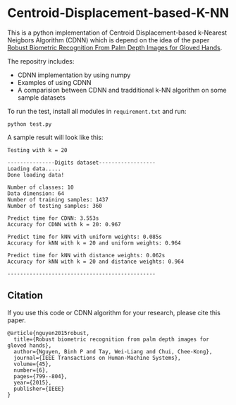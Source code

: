 # Centroid-Displacement-based-K-NN
This is a python implementation of Centroid Displacement-based k-Nearest Neigbors Algorithm (CDNN) which is depend on the idea of the paper [Robust Biometric Recognition From Palm Depth Images for Gloved Hands](https://ieeexplore.ieee.org/document/7161357).

The repositry includes:
- CDNN implementation by using numpy
- Examples of using CDNN
- A comparision between CDNN and tradditional k-NN algorithm on some sample datasets

To run the test, install all modules in `requirement.txt` and run:
```
python test.py
```

A sample result will look like this:
```
Testing with k = 20

---------------Digits dataset------------------
Loading data.....
Done loading data!

Number of classes: 10
Data dimension: 64
Number of training samples: 1437
Number of testing samples: 360

Predict time for CDNN: 3.553s
Accuracy for CDNN with k = 20: 0.967

Predict time for kNN with uniform weights: 0.085s
Accuracy for kNN with k = 20 and uniform weights: 0.964

Predict time for kNN with distance weights: 0.062s
Accuracy for kNN with k = 20 and distance weights: 0.964

-----------------------------------------------
```

## Citation
If you use this code or CDNN algorithm for your research, please cite this paper.
```
@article{nguyen2015robust,
  title={Robust biometric recognition from palm depth images for gloved hands},
  author={Nguyen, Binh P and Tay, Wei-Liang and Chui, Chee-Kong},
  journal={IEEE Transactions on Human-Machine Systems},
  volume={45},
  number={6},
  pages={799--804},
  year={2015},
  publisher={IEEE}
}
```

